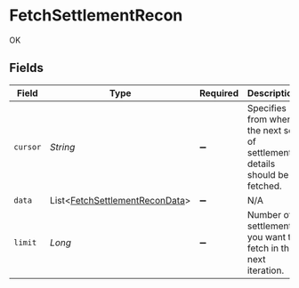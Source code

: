 # FetchSettlementRecon

OK


## Fields

| Field                                                                             | Type                                                                              | Required                                                                          | Description                                                                       |
| --------------------------------------------------------------------------------- | --------------------------------------------------------------------------------- | --------------------------------------------------------------------------------- | --------------------------------------------------------------------------------- |
| `cursor`                                                                          | *String*                                                                          | :heavy_minus_sign:                                                                | Specifies from where the next set of settlement details should be fetched.        |
| `data`                                                                            | List<[FetchSettlementReconData](../../models/shared/FetchSettlementReconData.md)> | :heavy_minus_sign:                                                                | N/A                                                                               |
| `limit`                                                                           | *Long*                                                                            | :heavy_minus_sign:                                                                | Number of settlements you want to fetch in the next iteration.                    |